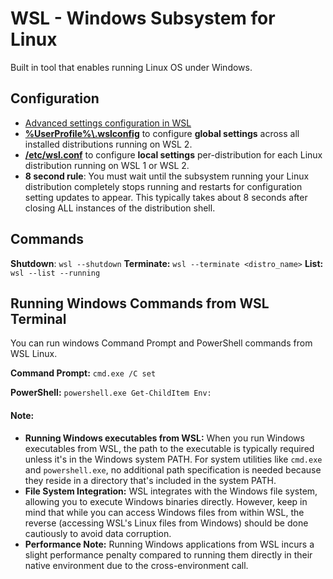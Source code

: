 # WSL - Windows Subsystem for Linux

Built in tool that enables running Linux OS under Windows.
## Configuration

- [Advanced settings configuration in WSL](https://learn.microsoft.com/en-us/windows/wsl/wsl-config)
- **[%UserProfile%\\.wslconfig](https://learn.microsoft.com/en-us/windows/wsl/wsl-config#wslconfig)** to configure **global settings** across all installed distributions running on WSL 2.
- **[/etc/wsl.conf](https://learn.microsoft.com/en-us/windows/wsl/wsl-config#wslconf)** to configure **local settings** per-distribution for each Linux distribution running on WSL 1 or WSL 2.
- **8 second rule**: You must wait until the subsystem running your Linux distribution completely stops running and restarts for configuration setting updates to appear. This typically takes about 8 seconds after closing ALL instances of the distribution shell.

## Commands

**Shutdown**: `wsl --shutdown`
**Terminate:** `wsl --terminate <distro_name>`
**List:** `wsl --list --running`

## Running Windows Commands from WSL Terminal

You can run windows Command Prompt and PowerShell commands from WSL Linux.

**Command Prompt:** `cmd.exe /C set`

**PowerShell:** `powershell.exe Get-ChildItem Env:`

#### Note:

- **Running Windows executables from WSL:** When you run Windows executables from WSL, the path to the executable is typically required unless it's in the Windows system PATH. For system utilities like `cmd.exe` and `powershell.exe`, no additional path specification is needed because they reside in a directory that's included in the system PATH.
- **File System Integration:** WSL integrates with the Windows file system, allowing you to execute Windows binaries directly. However, keep in mind that while you can access Windows files from within WSL, the reverse (accessing WSL's Linux files from Windows) should be done cautiously to avoid data corruption.
- **Performance Note:** Running Windows applications from WSL incurs a slight performance penalty compared to running them directly in their native environment due to the cross-environment call.

